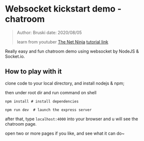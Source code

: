 # Websocket kickstart demo - chatroom

> Author: Bruski
> date: 2020/08/05
>
> learn from youtuber [The Net Ninja](https://www.youtube.com/channel/UCW5YeuERMmlnqo4oq8vwUpg) [tutorial link](https://www.youtube.com/watch?v=vQjiN8Qgs3c&list=PL4cUxeGkcC9i4V-_ZVwLmOusj8YAUhj_9&index=1)

Really easy and fun chatroom demo using websocket by NodeJS & Socket.io.

## How to play with it

clone code to your local directory, and install nodejs & npm;

then under root dir and run command on shell

```
npm install # install dependencies

npm run dev  # launch the express server
```

after that, type `localhost:4000` into your browser and u will see the chatroom page.

open two or more pages if you like, and see what it can do~
